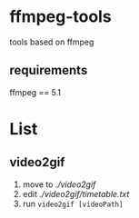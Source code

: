 # ffmpeg-tools
tools based on ffmpeg

## requirements
ffmpeg == 5.1

# List
## video2gif
1. move to *./video2gif*
1. edit *./video2gif/timetable.txt*
2. run `video2gif [videoPath]`

